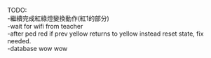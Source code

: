﻿TODO:<br />
 -繼續完成紅綠燈變換動作(紅1的部分)<br />
 -wait for wifi from teacher<br />
 -after ped red if prev yellow returns to yellow instead reset state, fix needed.<br />
 -database wow wow
